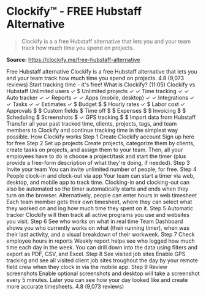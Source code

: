 # Clockify™ - FREE Hubstaff Alternative

> Clockify is a a free Hubstaff alternative that lets you and your team track how much time you spend on projects.

**Source:** https://clockify.me/free-hubstaff-alternative

Free Hubstaff alternative
Clockify is a free Hubstaff alternative that lets you and your team track how much time you spend on projects.
4.8 (9,073 reviews)
Start tracking time - it's free!
What is Clockify? (11:05)
Clockify vs Hubstaff
Unlimited users
✓
$
Unlimited projects
✓
✓
Time tracking
✓
✓
Auto tracker
✓
✓
Reports
✓
✓
Apps (mobile, desktop)
✓
✓
Integrations
✓
✓
Tasks
✓
✓
Estimates
✓
$
Budget
$
$
Hourly rates
✓
$
Labor cost
✓
Approvals
$
$
Custom fields
$
Time off
$
$
Expenses
$
$
Invoicing
$
$
Scheduling
$
Screenshots
$
✓
GPS tracking
$
$
Import data from Hubstaff
Transfer all your past tracked time, clients, projects, tags, and team members to Clockify and continue tracking time in the simplest way possible.
How Clockify works
Step 1
Create Clockify account
Sign up here for free
Step 2
Set up projects
Create projects, categorize them by clients, create tasks on projects, and assign them to your team. Then, all your employees have to do is choose a project/task and start the timer (plus provide a free-form description of what they're doing, if needed).
Step 3
Invite your team
You can invite unlimited number of people, for free.
Step 4
People clock-in and clock-out via app
Your team can start a timer via web, desktop, and mobile app to track time. Clocking-in and clocking-out can also be automated so the timer automatically starts and ends when they turn on the browser.
Alternatively, people can enter hours in web timesheet
Each team member gets their own timesheet, where they can select what they worked on and log how much time they spent on it.
Step 5
Automatic tracker
Clockify will then track all active programs you use and websites you visit.
Step 6
See who works on what in real time
Team Dashboard shows you who currently works on what (their running timer), when was their last activity, and a visual breakdown of their workweek.
Step 7
Check employee hours in reports
Weekly report helps see who logged how much time each day in the week. You can drill down into the data using filters and export as PDF, CSV, and Excel.
Step 8
See visited job sites
Enable GPS tracking and see all visited client job sites troughout the day by your remote field crew when they clock in via the mobile app.
Step 9
Review screenshots
Enable optional screenshots and desktop will take a screenshot every 5 minutes. Later you can see how your day looked like and create more accurate timesheets.
4.8 (9,073 reviews)